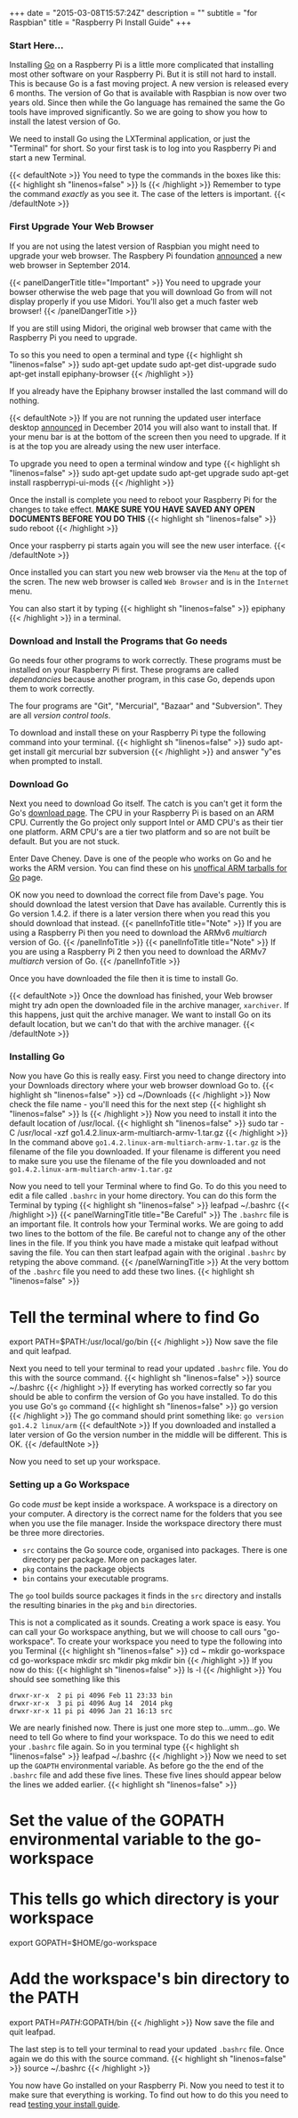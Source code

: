 +++
date = "2015-03-08T15:57:24Z"
description = ""
subtitle = "for Raspbian"
title = "Raspberry Pi Install Guide"
+++
### Start Here...
Installing [Go](http://golang.org) on a Raspberry Pi is a little more complicated
that installing most other software on your Raspberry Pi. But it is still
not hard to install. This is because Go is a fast moving project. A new version
is released every 6 months. The version of Go that is available with Raspbian is
now over two years old. Since then while the Go language has remained the same
the Go tools have improved significantly. So we are going to show you how
to install the latest version of Go.

We need to install Go using the LXTerminal application, or just the "Terminal"
for short. So your first task is to log into you Raspberry Pi and start a new
Terminal.

{{< defaultNote >}}
You need to type the commands in the boxes like this:
{{< highlight  sh "linenos=false" >}}
ls
{{< /highlight >}}
Remember to type the command _exactly_ as you see it. The case of
the letters is important.
{{< /defaultNote >}}

### First Upgrade Your Web Browser

If you are not using the latest version of Raspbian you might need to upgrade
your web browser. The Raspbery Pi foundation [announced](http://www.raspberrypi.org/web-browser-released/)
a new web browser in September 2014.

{{< panelDangerTitle title="Important" >}}
You need to upgrade your bowser otherwise the web page that you will download
Go from will not display properly if you use Midori.
You'll also get a much faster web browser!
{{< /panelDangerTitle >}}

If you are still using Midori, the original web browser that came with the
Raspberry Pi you need to upgrade.

To so this you need to open a terminal and type
{{< highlight  sh "linenos=false" >}}
sudo apt-get update
sudo apt-get dist-upgrade
sudo apt-get install epiphany-browser
{{< /highlight >}}

If you already have the Epiphany browser installed the last command
will do nothing.

{{< defaultNote >}}
If you are not running the updated user interface desktop [announced](http://www.raspberrypi.org/changes-to-the-raspbian-user-interface/)
in December 2014 you will also want to install that. If your menu
bar is at the bottom of the screen then you need to upgrade. If it is at the top
you are already using the new user interface.

To upgrade you need to open a terminal window and type
{{< highlight  sh "linenos=false" >}}
sudo apt-get update
sudo apt-get upgrade
sudo apt-get install raspberrypi-ui-mods
{{< /highlight >}}

Once the install is complete you need to reboot your Raspberry Pi for the
changes to take effect. __MAKE SURE YOU HAVE SAVED ANY OPEN DOCUMENTS BEFORE YOU DO THIS__
{{< highlight  sh "linenos=false" >}}
sudo reboot
{{< /highlight >}}

Once your raspberry pi starts again you will see the new user interface.
{{< /defaultNote >}}

Once installed you can start you new web browser via the `Menu` at the top of
the scren. The new web browser is called `Web Browser` and is in the
`Internet` menu.

You can also start it by typing
{{< highlight  sh "linenos=false" >}}
epiphany
{{< /highlight >}}
in a terminal.

### Download and Install the Programs that Go needs

Go needs four other programs to work correctly. These programs must be installed
on your Raspberry Pi first. These programs are called _dependancies_ because another
program, in this case Go, depends upon them to work correctly.

The four programs are "Git", "Mercurial", "Bazaar" and "Subversion". They are all
_version control tools_.

To download and install these on your Raspberry Pi type the following command
into your terminal.
{{< highlight  sh "linenos=false" >}}
sudo apt-get install git mercurial bzr subversion
{{< /highlight >}}
and answer "y"es when prompted to install.

### Download Go

Next you need to download Go itself. The catch is you can't get it form the
Go's [download page](https://golang.org/dl/). The CPU in your Raspberry Pi is
based on an ARM CPU. Currently the Go project only support Intel or AMD CPU's
as their tier one platform. ARM CPU's are a tier two platform and so are not
built be default. But you are not stuck.

Enter Dave Cheney. Dave is one of the people who works on Go and he works
the ARM version. You can find these on his [unoffical ARM tarballs for Go](http://dave.cheney.net/unofficial-arm-tarballs)
page.

OK now you need to download the correct file from Dave's page. You should
download the latest version that Dave has available. Currently this is
Go version 1.4.2. if there is a later version there when you read this you should
download that instead.
{{< panelInfoTitle title="Note" >}}
If you are using a Raspberry Pi then you need to download the ARMv6 _multiarch_
version of Go.
{{< /panelInfoTitle >}}
{{< panelInfoTitle title="Note" >}}
If you are using a Raspberry Pi 2 then you need to download the ARMv7 _multiarch_
version of Go.
{{< /panelInfoTitle >}}

Once you have downloaded the file then it is time to install Go.

{{< defaultNote >}}
Once the download has finished, your Web browser might try adn open the downloaded
file in the archive manager, `xarchiver`. If this happens, just quit the archive
manager. We want to install Go on its default location, but we can't do that
with the archive manager.
{{< /defaultNote >}}

### Installing Go

Now you have Go this is really easy.
First you need to change directory into your Downloads directory where your
web browser download Go to.
{{< highlight  sh "linenos=false" >}}
cd ~/Downloads
{{< /highlight >}}
Now check the file name - you'll need this for the next step
{{< highlight  sh "linenos=false" >}}
ls
{{< /highlight >}}
Now you need to install it into the default location of /usr/local.
{{< highlight  sh "linenos=false" >}}
sudo tar -C /usr/local -xzf go1.4.2.linux-arm-multiarch-armv-1.tar.gz
{{< /highlight >}}
In the command above `go1.4.2.linux-arm-multiarch-armv-1.tar.gz` is the filename of the
file you downloaded. If your filename is different you need to make sure you use
the filename of the file you downloaded and not `go1.4.2.linux-arm-multiarch-armv-1.tar.gz`

Now you need to tell your Terminal where to find Go. To do this you need to edit
a file called `.bashrc` in your home directory. You can do this form the Terminal
by typing
{{< highlight  sh "linenos=false" >}}
leafpad ~/.bashrc
{{< /highlight >}}
{{< panelWarningTitle title="Be Careful" >}}
The `.bashrc` file is an important file. It controls how your Terminal works.
We are going to add two lines to the bottom of the file. Be careful not to
change any of the other lines in the file. If you think you have made a mistake
quit leafpad without saving the file. You can then start leafpad again with the
original `.bashrc` by retyping the above command.
{{< /panelWarningTitle >}}
At the very bottom of the `.bashrc` file you need to add these two lines.
{{< highlight  sh "linenos=false" >}}
# Tell the terminal where to find Go
export PATH=$PATH:/usr/local/go/bin
{{< /highlight >}}
Now save the file and quit leafpad.

Next you need to tell your terminal to read your updated `.bashrc` file. You do
this with the source command.
{{< highlight  sh "linenos=false" >}}
source ~/.bashrc
{{< /highlight >}}
If everyting has worked correctly so far you should be able to confirm the
version of Go you have installed. To do this you use Go's `go` command
{{< highlight  sh "linenos=false" >}}
go version
{{< /highlight >}}
The go command should print something like:
`go version go1.4.2 linux/arm`
{{< defaultNote >}}
If you downloaded and installed a later version of Go the version number in
the middle will be different. This is OK.
{{< /defaultNote >}}

Now you need to set up your workspace.

### Setting up a Go Workspace

Go code _must_ be kept inside a workspace. A workspace is a directory
on your computer. A directory is the correct name for the folders that you see
when you use the file manager. Inside the workspace directory there must be
three more directories.

* `src` contains the Go source code, organised into packages. There is one
directory per package. More on packages later.
* `pkg` contains the package objects
* `bin` contains your executable programs.

The `go` tool builds source packages it finds in the `src` directory and
installs the resulting binaries in the `pkg` and `bin` directories.

This is not a complicated as it sounds. Creating a work space is easy. You can
call your Go workspace anything, but we will choose to call ours "go-workspace".
To create your workspace you need to type the following into you Terminal
{{< highlight  sh "linenos=false" >}}
cd ~
mkdir go-workspace
cd go-workspace
mkdir src
mkdir pkg
mkdir bin
{{< /highlight >}}
If you now do this:
{{< highlight  sh "linenos=false" >}}
ls -l
{{< /highlight >}}
You should see something like this
````
drwxr-xr-x  2 pi pi 4096 Feb 11 23:33 bin
drwxr-xr-x  3 pi pi 4096 Aug 14  2014 pkg
drwxr-xr-x 11 pi pi 4096 Jan 21 16:13 src
````
We are nearly finished now. There is just one more step to...umm...go. We need to tell
Go where to find your workspace. To do this we need to edit your `.bashrc` file
again. So in you terminal type
{{< highlight  sh "linenos=false" >}}
leafpad ~/.bashrc
{{< /highlight >}}
Now we need to set up the `GOAPTH` environmental variable. As before go the the
end of the `.bashrc` file and add these five lines. These five lines should
appear below the lines we added earlier.
{{< highlight  sh "linenos=false" >}}
# Set the value of the GOPATH environmental variable to the go-workspace
# This tells go which directory is your workspace
export GOPATH=$HOME/go-workspace
# Add the workspace's bin directory to the PATH
export PATH=$PATH:$GOPATH/bin
{{< /highlight >}}
Now save the file and quit leafpad.

The last step is to tell your terminal to read your updated `.bashrc` file. Once
again we do this with the source command.
{{< highlight  sh "linenos=false" >}}
source ~/.bashrc
{{< /highlight >}}

You now have Go installed on your Raspberry Pi. Now you need to test it to make
sure that everything is working. To find out how to do this you need to
read [testing your install guide](/install/testing-the-install/).

